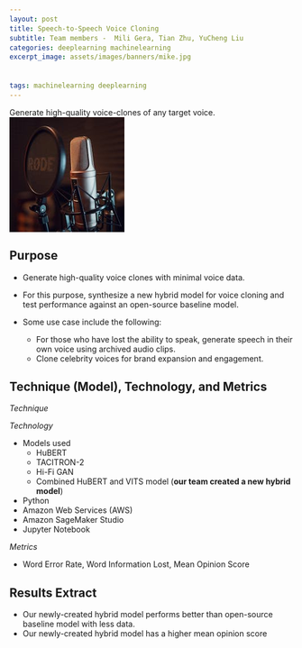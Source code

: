 ```yaml
---
layout: post
title: Speech-to-Speech Voice Cloning
subtitle: Team members -  Mili Gera, Tian Zhu, YuCheng Liu
categories: deeplearning machinelearning
excerpt_image: assets/images/banners/mike.jpg


tags: machinelearning deeplearning 
---
```





Generate high-quality voice-clones of any target voice.
<img align="left" src="assets/images/banners/mike.jpg"/>  
<br clear="left"/>

## Purpose


- Generate high-quality voice clones with minimal voice data.
- For this purpose, synthesize a new hybrid model for voice cloning and test performance against an open-source baseline model.  
- Some use case include the following: 

   - For those who have lost the ability to speak, generate speech in their own voice using archived audio clips.  
   - Clone celebrity voices for brand expansion and engagement.
  
## Technique (Model), Technology, and Metrics

*Technique*

*Technology*
- Models used
  - HuBERT
  - TACITRON-2
  - Hi-Fi GAN
  - Combined HuBERT and VITS model (**our team created a new hybrid model**)
- Python
- Amazon Web Services (AWS)
- Amazon SageMaker Studio
- Jupyter Notebook

*Metrics*  
- Word Error Rate, Word Information Lost, Mean Opinion Score
  
## Results Extract

- Our newly-created hybrid model performs better than open-source baseline model with less data.
- Our newly-created hybrid model has a higher mean opinion score

